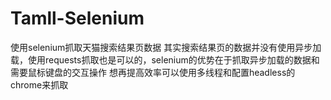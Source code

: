 # Tamll-Selenium
使用selenium抓取天猫搜索结果页数据
其实搜索结果页的数据并没有使用异步加载，使用requests抓取也是可以的，selenium的优势在于抓取异步加载的数据和需要鼠标键盘的交互操作
想再提高效率可以使用多线程和配置headless的chrome来抓取

